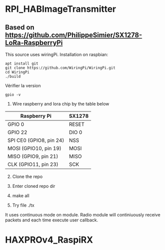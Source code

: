 ﻿# RPI_HABImageTransmitter

## Based on https://github.com/PhilippeSimier/SX1278-LoRa-RaspberryPi

This source uses wiringPi. Installation on raspbian:  
```
apt install git
git clone https://github.com/WiringPi/WiringPi.git
cd WiringPi
./build
```

Vérifier la version
```
gpio -v
```
1. Wire raspberry and lora chip by the table below

|Raspberry Pi | SX1278 |
|----|----------|
| GPIO 0 | RESET| 
| GPIO 22 |DIO 0     |
| SPI CE0 (GPIO8, pin 24)| NSS | 
| MOSI (GPIO10, pin 19)| MOSI | 
| MISO (GPIO9, pin 21)| MISO | 
| CLK (GPIO11, pin 23)| SCK | 

2. Clone the repo

3. Enter cloned repo dir

4. make all

5. Try file ./tx

It uses continuous mode on module. Radio module will continiuously receive packets and each time execute user callback.

# HAXPROv4_RaspiRX
